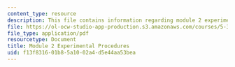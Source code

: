 ```yaml
---
content_type: resource
description: This file contains information regarding module 2 experimental procedures.
file: https://ol-ocw-studio-app-production.s3.amazonaws.com/courses/5-35-introduction-to-experimental-chemistry-fall-2012/f13f831601b85a1002a4d5e44aa53bea_MIT5_35F12_Module2Experime.pdf
file_type: application/pdf
resourcetype: Document
title: Module 2 Experimental Procedures
uid: f13f8316-01b8-5a10-02a4-d5e44aa53bea
---
```

